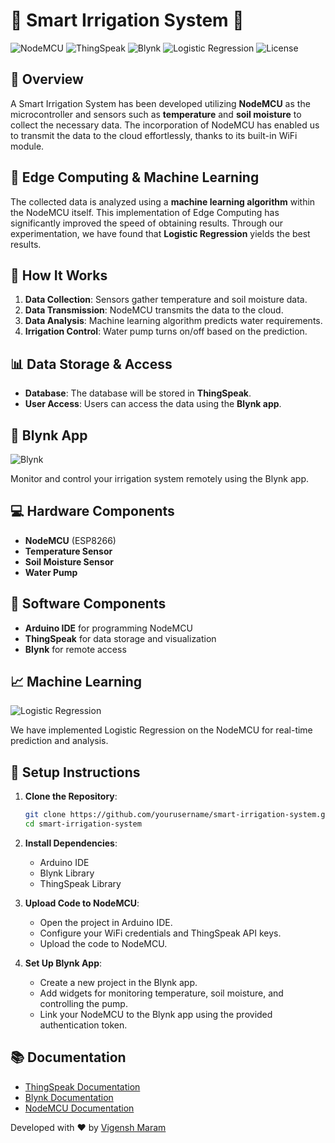 # 🌿 Smart Irrigation System 🚰

![NodeMCU](https://img.shields.io/badge/NodeMCU-ESP8266-orange)
![ThingSpeak](https://img.shields.io/badge/ThingSpeak-IoT-blue)
![Blynk](https://img.shields.io/badge/Blynk-App-green)
![Logistic Regression](https://img.shields.io/badge/ML-Logistic%20Regression-brightgreen)
![License](https://img.shields.io/badge/license-MIT-blue.svg)

## 📜 Overview

A Smart Irrigation System has been developed utilizing **NodeMCU** as the microcontroller and sensors such as **temperature** and **soil moisture** to collect the necessary data. The incorporation of NodeMCU has enabled us to transmit the data to the cloud effortlessly, thanks to its built-in WiFi module.

## 🧠 Edge Computing & Machine Learning

The collected data is analyzed using a **machine learning algorithm** within the NodeMCU itself. This implementation of Edge Computing has significantly improved the speed of obtaining results. Through our experimentation, we have found that **Logistic Regression** yields the best results.

## 🚀 How It Works

1. **Data Collection**: Sensors gather temperature and soil moisture data.
2. **Data Transmission**: NodeMCU transmits the data to the cloud.
3. **Data Analysis**: Machine learning algorithm predicts water requirements.
4. **Irrigation Control**: Water pump turns on/off based on the prediction.

## 📊 Data Storage & Access

- **Database**: The database will be stored in **ThingSpeak**.
- **User Access**: Users can access the data using the **Blynk app**.

## 📱 Blynk App

![Blynk](https://img.shields.io/badge/Blynk-App-green)

Monitor and control your irrigation system remotely using the Blynk app.

## 💻 Hardware Components

- **NodeMCU** (ESP8266)
- **Temperature Sensor**
- **Soil Moisture Sensor**
- **Water Pump**

## 🔧 Software Components

- **Arduino IDE** for programming NodeMCU
- **ThingSpeak** for data storage and visualization
- **Blynk** for remote access

## 📈 Machine Learning

![Logistic Regression](https://img.shields.io/badge/ML-Logistic%20Regression-brightgreen)

We have implemented Logistic Regression on the NodeMCU for real-time prediction and analysis.

## 🚧 Setup Instructions

1. **Clone the Repository**:
    ```sh
    git clone https://github.com/yourusername/smart-irrigation-system.git
    cd smart-irrigation-system
    ```

2. **Install Dependencies**:
    - Arduino IDE
    - Blynk Library
    - ThingSpeak Library

3. **Upload Code to NodeMCU**:
    - Open the project in Arduino IDE.
    - Configure your WiFi credentials and ThingSpeak API keys.
    - Upload the code to NodeMCU.

4. **Set Up Blynk App**:
    - Create a new project in the Blynk app.
    - Add widgets for monitoring temperature, soil moisture, and controlling the pump.
    - Link your NodeMCU to the Blynk app using the provided authentication token.

## 📚 Documentation

- [ThingSpeak Documentation](https://thingspeak.com/docs)
- [Blynk Documentation](https://docs.blynk.io)
- [NodeMCU Documentation](https://nodemcu.readthedocs.io)



Developed with ❤️ by [Vigensh Maram](https://github.com/Vignesh-2109)
